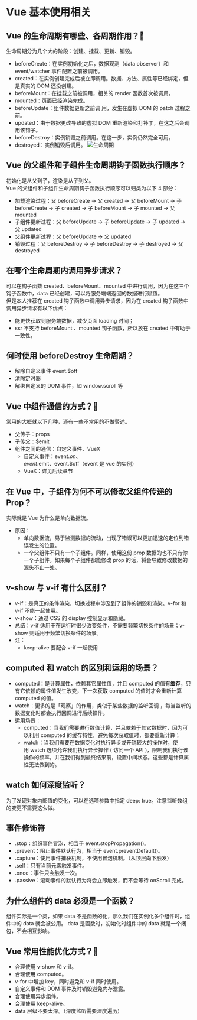 # Vue 基本使用相关
## Vue 的生命周期有哪些、各周期作用？:star2:
生命周期分为几个大的阶段：创建、挂载、更新、销毁。
- beforeCreate：在实例初始化之后，数据观测（data observer）和 event/watcher 事件配置之前被调用。
- created：在实例创建完成后被立即调用。数据、方法、属性等已经绑定，但是真实的 DOM 还没创建。
- beforeMount：在挂载之前被调用，相关的 render 函数首次被调用。
- mounted：页面已经渲染完成。
- beforeUpdate：组件数据更新之前调  用，发生在虚拟 DOM 的 patch 过程之前。
- updated：由于数据更改导致的虚拟 DOM 重新渲染和打补丁，在这之后会调用该钩子。
- beforeDestroy：实例销毁之前调用。在这一步，实例仍然完全可用。
- destroyed：实例销毁后调用。
![生命周期](/image/lifeCycle.png)  

## Vue 的父组件和子组件生命周期钩子函数执行顺序？
初始化是从父到子，渲染是从子到父。     
Vue 的父组件和子组件生命周期钩子函数执行顺序可以归类为以下 4 部分：
- 加载渲染过程：父 beforeCreate -> 父 created -> 父 beforeMount -> 子 beforeCreate -> 子 created -> 子 beforeMount -> 子 mounted -> 父 mounted
- 子组件更新过程：父 beforeUpdate -> 子 beforeUpdate -> 子 updated -> 父 updated
- 父组件更新过程：父 beforeUpdate -> 父 updated
- 销毁过程：父 beforeDestroy -> 子 beforeDestroy -> 子 destroyed -> 父 destroyed

## 在哪个生命周期内调用异步请求？
可以在钩子函数 created、beforeMount、mounted 中进行调用，因为在这三个钩子函数中，data 已经创建，可以将服务端端返回的数据进行赋值。    
但是本人推荐在 created 钩子函数中调用异步请求，因为在 created 钩子函数中调用异步请求有以下优点：
- 能更快获取到服务端数据，减少页面 loading 时间；
- ssr 不支持 beforeMount 、mounted 钩子函数，所以放在 created 中有助于一致性。

## 何时使用 beforeDestroy 生命周期？
- 解除自定义事件 event.$off
- 清除定时器
- 解绑自定义的 DOM 事件，如 window.scroll 等

## Vue 中组件通信的方式？:star2:
常用的大概就以下几种，还有一些不常用的不做赘述。
- 父传子：props
- 子传父：$emit
- 组件之间的通信：自定义事件、VueX
	- 自定义事件：event.$on、event.$emit、event.$off（event 是 vue 的实例）
	- VueX：详见后续章节

## 在 Vue 中，子组件为何不可以修改父组件传递的 Prop？
实际就是 Vue 为什么是单向数据流。
- 原因：
	- 单向数据流，易于监测数据的流动，出现了错误可以更加迅速的定位到错误发生的位置。
	- 一个父组件不只有一个子组件。同样，使用这份 prop 数据的也不只有你一个子组件。如果每个子组件都能修改 prop 的话，将会导致修改数据的源头不止一处。

## v-show 与 v-if 有什么区别？
- v-if：是真正的条件渲染，切换过程中涉及到了组件的销毁和渲染。v-for 和 v-if 不能一起使用。
- v-show：通过 CSS 的 display 控制显示和隐藏。
- 总结：v-if 适用于在运行时很少改变条件，不需要频繁切换条件的场景；v-show 则适用于频繁切换条件的场景。
- 注：
	- keep-alive 要配合 v-if 一起使用

## computed 和 watch 的区别和运用的场景？
- computed：是计算属性，依赖其它属性值，并且 computed 的值有**缓存**，只有它依赖的属性值发生改变，下一次获取 computed 的值时才会重新计算 computed  的值。
- watch：更多的是「观察」的作用，类似于某些数据的监听回调 ，每当监听的数据变化时都会执行回调进行后续操作。
- 运用场景：
	- computed：当我们需要进行数值计算，并且依赖于其它数据时，因为可以利用 computed 的缓存特性，避免每次获取值时，都要重新计算；
	- watch：当我们需要在数据变化时执行异步或开销较大的操作时，使用 watch 选项允许我们执行异步操作 ( 访问一个 API )，限制我们执行该操作的频率，并在我们得到最终结果前，设置中间状态。这些都是计算属性无法做到的。

## watch 如何深度监听？
为了发现对象内部值的变化，可以在选项参数中指定 deep: true。注意监听数组的变更不需要这么做。

## 事件修饰符
- .stop：组织事件冒泡，相当于 event.stopPropagation()。
- .prevent：阻止事件默认行为，相当于 event.preventDefault()。
- .capture：使用事件捕获机制，不使用冒泡机制。（从顶层向下触发）
- .self：只有当前元素触发事件。
- .once：事件只会触发一次。
- .passive：滚动事件的默认行为将会立即触发，而不会等待 onScroll 完成。

## 为什么组件的 data 必须是一个函数？
组件实际是一个类，如果 data 不是函数的化，那么我们在实例化多个组件时，组件中的 data 就会被公用。
data 是函数时，初始化时组件中的 data 就是一个闭包，不会相互影响。

## Vue 常用性能优化方式？:star2:
- 合理使用 v-show 和 v-if。
- 合理使用 computed。
- v-for 中增加 key，同时避免和 v-if 同时使用。
- 自定义事件和 DOM 事件及时销毁避免内存泄露。
- 合理使用异步组件。
- 合理使用 keep-alive。
- data 层级不要太深。（深度监听需要深度遍历）
